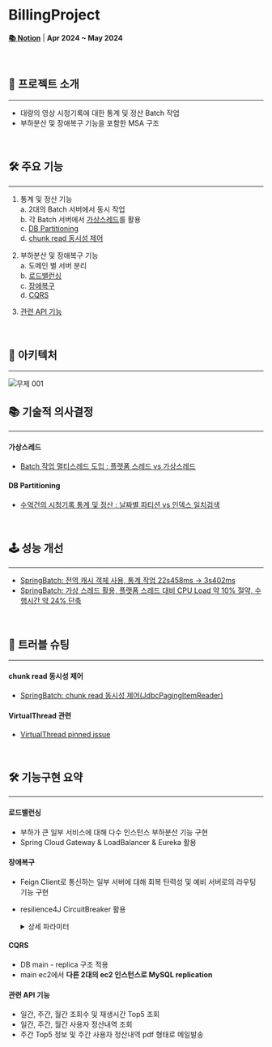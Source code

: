 # BillingProject
[**📚 Notion**](https://foggy-unicorn-28d.notion.site/BillingProject-2024-0e94e88952b24e95a99bb799d2377008?pvs=4) |
**Apr 2024 ~ May 2024**

<br>

## 🌱 프로젝트 소개

---
- 대량의 영상 시청기록에 대한 통계 및 정산 Batch 작업
- 부하분산 및 장애복구 기능을 포함한 MSA 구조

<br>

## 🛠️ 주요 기능  

---
1. 통계 및 정산 기능  
   a. 2대의 Batch 서버에서 동시 작업  
   b. 각 Batch 서버에서 [가상스레드](#가상스레드)를 활용  
   c. [DB Partitioning](#DB-Partitioning)  
   d. [chunk read 동시성 제어](#chunk-read-동시성-제어)


2. 부하분산 및 장애복구 기능  
   a. 도메인 별 서버 분리  
   b. [로드밸런싱](#로드밸런싱)  
   c. [장애복구](#장애복구)  
   d. [CQRS](#CQRS)


3. [관련 API 기능](#관련-API-기능)

<br>

## 🚀 아키텍처

---
![무제 001](https://github.com/MoonJongHyeon1095/billingProject/assets/109948801/869b42b7-7259-4f24-bdcf-024cd4e26863)
<br>

## 📚 기술적 의사결정

---
#### 가상스레드
- [Batch 작업 멀티스레드 도입 : 플랫폼 스레드 vs 가상스레드](https://www.notion.so/BillingProject-2024-0e94e88952b24e95a99bb799d2377008?pvs=4#497977a420de41c28c33f17145619643)
#### DB Partitioning
- [수억건의 시청기록 통계 및 정산 : 날짜별 파티션 vs 인덱스 일치검색](https://www.notion.so/BillingProject-2024-0e94e88952b24e95a99bb799d2377008?pvs=4#f18414da6c1b447a89ca2a715221aa39)

<br>

## 🕹️ 성능 개선

---
- [SpringBatch: 전역 캐시 객체 사용, 통계 작업  22s458ms → 3s402ms ](https://www.notion.so/BillingProject-2024-0e94e88952b24e95a99bb799d2377008?pvs=4#4c47024cb04e4985b5009752f4aa2265)
- [SpringBatch: 가상 스레드 활용, 플랫폼 스레드 대비 CPU Load 약 10% 절약, 수행시간 약 24% 단축](https://www.notion.so/BillingProject-2024-0e94e88952b24e95a99bb799d2377008?pvs=4#f6921637fe124560939036ae9dfdb300)

<br>

## 🐞 트러블 슈팅

---
#### chunk read 동시성 제어
- [SpringBatch: chunk read 동시성 제어(JdbcPagingItemReader)](https://foggy-unicorn-28d.notion.site/SpringBatch-chunk-read-JdbcPagingItemReader-sortKey-df25e96ae7c2494891bfc039b79592ab?pvs=4)
#### VirtualThread 관련
- [VirtualThread pinned issue](https://foggy-unicorn-28d.notion.site/Virtual-Thread-Pinned-Issue-59caf6e9dd784700bb84b4e6514bb564?pvs=4)

<br>

## 🛠 기능구현 요약

---
#### 로드밸런싱
- 부하가 큰 일부 서비스에 대해 다수 인스턴스 부하분산 기능 구현
- Spring Cloud Gateway &  LoadBalancer & Eureka 활용
#### 장애복구
- Feign Client로 통신하는 일부 서버에 대해 회복 탄력성 및 예비 서버로의 라우팅 기능 구현
- resilience4J CircuitBreaker 활용
  <details><summary>상세 파라미터</summary>  

    - 최근 100번의 호출에 대해 50% 실패하면 Circut Breaker 개방
    - 개방 상태에서 10초 대기 후 반개방 상태로 전환
    - 반개방 상태에서 허용되는 호출횟수 3회 제한, 복구 가능성 평가

  ```
  resilience4j.circuitbreaker:
  instances:
    adFeignClient:
      registerHealthIndicator: true
      slidingWindowSize: 100
      minimumNumberOfCalls: 10
      permittedNumberOfCallsInHalfOpenState: 3
      automaticTransitionFromOpenToHalfOpenEnabled: true
      waitDurationInOpenState: 10s
      failureRateThreshold: 50
      eventConsumerBufferSize: 10
  ```

  </details>

#### CQRS
- DB main - replica 구조 적용
- main ec2에서 **다른 2대의 ec2 인스턴스로 MySQL replication**

#### 관련 API 기능
- 일간, 주간, 월간 조회수 및 재생시간 Top5 조회
- 일간, 주간, 월간 사용자 정산내역 조회
- 주간 Top5 정보 및 주간 사용자 정산내역 pdf 형태로 메일발송